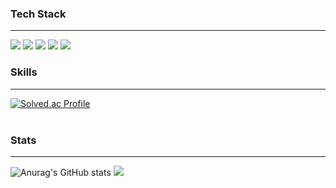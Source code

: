 ### Tech Stack
***
<img src="https://img.shields.io/badge/Python-3776AB?style=flat&logo=Python&logoColor=white"/></a>
<img src="https://img.shields.io/badge/Java-007396?style=flat&logo=Java&logoColor=white" />
<img src="https://img.shields.io/badge/JavaScript-F7DF1E?style=flat&logo=JavaScript&logoColor=white" />
<img src="https://img.shields.io/badge/CSS3-1572B6?style=flat&logo=CSS3&logoColor=white" />
<img src="https://img.shields.io/badge/HTML5-E34F26?style=flat&logo=HTML5&logoColor=white"/></a>

### Skills
***
[![Solved.ac Profile](http://mazassumnida.wtf/api/v2/generate_badge?boj=chris2769)](https://solved.ac/chris2769)
<br><br>


### Stats
***
![Anurag's GitHub stats](https://github-readme-stats.vercel.app/api?username=noxknow&show_icons=true&theme=kacho_ga)
<img src="https://github-readme-stats.vercel.app/api/top-langs/?username=noxknow&layout=compact&theme=dark">
